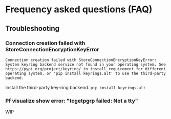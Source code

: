 # Frequency asked questions (FAQ)

## Troubleshooting ##

### Connection creation failed with StoreConnectionEncryptionKeyError

```
Connection creation failed with StoreConnectionEncryptionKeyError: System keyring backend service not found in your operating system. See https://pypi.org/project/keyring/ to install requirement for different operating system, or 'pip install keyrings.alt' to use the third-party backend.
```

Install the third-party key-ring backend.
`pip install keyrings.alt`

### Pf visualize show error: "tcgetpgrp failed: Not a tty"

WIP


